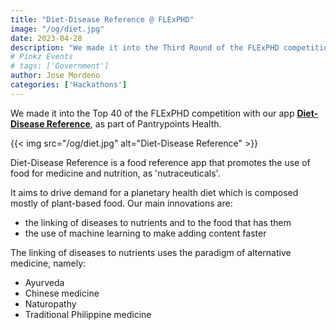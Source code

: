 ```yaml
---
title: "Diet-Disease Reference @ FLExPHD"
image: "/og/diet.jpg"
date: 2023-04-28
description: "We made it into the Third Round of the FLExPHD competition with our app Pantrypreneur Suggest, renamed as SCENAC Suggest."
# Pinkz Events
# tags: ['Government']
author: Jose Mordeno
categories: ['Hackathons']
---
```



We made it into the Top 40 of the FLExPHD competition with our app **[Diet-Disease Reference](https://play.google.com/store/apps/details?id=com.pantrypoints.diet)**, as part of Pantrypoints Health.

{{< img src="/og/diet.jpg" alt="Diet-Disease Reference"  >}}

Diet-Disease Reference is a food reference app that promotes the use of food for medicine and nutrition, as 'nutraceuticals'. 

It aims to drive demand for a planetary health diet which is composed mostly of plant-based food. Our main innovations are:
- the linking of diseases to nutrients and to the food that has them 
- the use of machine learning to make adding content faster

The linking of diseases to nutrients uses the paradigm of alternative medicine, namely:

- Ayurveda
- Chinese medicine
- Naturopathy
- Traditional Philippine medicine

